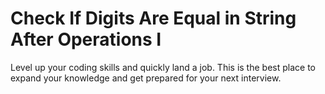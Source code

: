 # Check If Digits Are Equal in String After Operations I

Level up your coding skills and quickly land a job. This is the best place to expand your knowledge and get prepared for your next interview.
